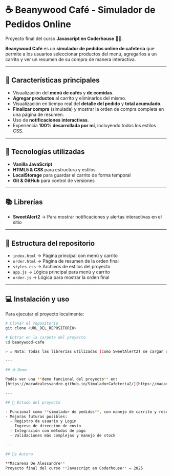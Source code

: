 # ☕ Beanywood Café - Simulador de Pedidos Online

Proyecto final del curso **Javascript en Coderhouse** 🧑‍💻.  

**Beanywood Café** es un **simulador de pedidos online de cafetería** que permite a los usuarios seleccionar productos del menú, agregarlos a un carrito y ver un resumen de su compra de manera interactiva.  

---

## 📌 Características principales

- Visualización del **menú de cafés** y **de comidas**.  
- **Agregar productos** al carrito y eliminarlos del mismo.  
- Visualización en tiempo real del **detalle del pedido** y **total acumulado**.  
- **Finalizar compra** (simulada) y mostrar la orden de compra completa en una página de resumen.  
- Uso de **notificaciones interactivas**.  
- Experiencia **100% desarrollada por mí**, incluyendo todos los estilos CSS. 

---

## 🧰 Tecnologías utilizadas

- **Vanilla JavaScript**  
- **HTML5 & CSS** para estructura y estilos  
- **LocalStorage** para guardar el carrito de forma temporal  
- **Git & GitHub** para control de versiones  

---

## 📚 Librerías

- **SweetAlert2** → Para mostrar notificaciones y alertas interactivas en el sitio

---

## 📁 Estructura del repositorio

- `index.html` → Página principal con menú y carrito  
- `order.html` → Página de resumen de la orden final  
- `styles.css` → Archivos de estilos del proyecto  
- `app.js` → Lógica principal para menú y carrito  
- `order.js` → Lógica para mostrar la orden final  

---

## 💻 Instalación y uso

Para ejecutar el proyecto localmente:  

```bash
# Clonar el repositorio
git clone <URL_DEL_REPOSITORIO>

# Entrar en la carpeta del proyecto
cd beanywood-cafe

> ⚠️ Nota: Todas las librerías utilizadas (como SweetAlert2) se cargan desde CDN, por lo que **no es necesario ejecutar `npm install`** para usar el proyecto.

---

## 🌐 Demo

Podés ver una **demo funcional del proyecto** en:  
[https://macadealessandre.github.io/SimuladorCafeteria2/](https://macadealessandre.github.io/SimuladorCafeteria2/)

---

## 🚧 Estado del proyecto

- Funcional como **simulador de pedidos**, con manejo de carrito y resumen de compra.  
- Mejoras futuras posibles:  
  - Registro de usuario y Login  
  - Ingreso de dirección de envío  
  - Integración con métodos de pago  
  - Validaciones más complejas y manejo de stock  

---

## 🙋‍♀️ Autora

**Macarena De Alessandre**  
Proyecto final del curso **Javascript en Coderhouse** – 2025